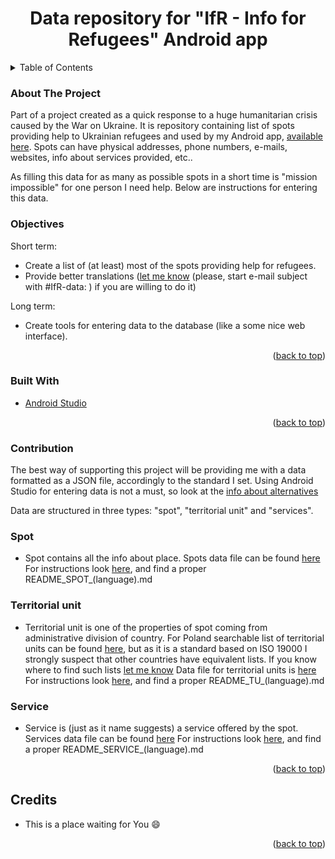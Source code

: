 <h1 align="center">Data repository for "IfR - Info for Refugees" Android app</h1>

<!-- TABLE OF CONTENTS -->
<details>
  <summary>Table of Contents</summary>
  <ol>
    <li><a href="#about-the-project">About The Project</a></li>
    <li><a href="#objectives">Objectives</a></li>
    <li><a href="#built-with">Built With</a></li>
    <li><a href="#contribution">Contribution</a>
    <ol><li><a href="#spot">Spot</a></li>
    <li><a href="#territorial-unit">Territorial unit</a></li>
    <li><a href="#service">Service</a></li></ol></li>
    <li><a href="#credits">Credits</a></li>
  </ol>
</details>

<!-- ABOUT THE PROJECT -->

### About The Project

Part of a project created as a quick response to a huge humanitarian crisis caused by the War on Ukraine.
It is repository containing list of spots providing help to Ukrainian refugees and used by my Android app, [available here](https://play.google.com/store/apps/details?id=eu.adamgiergun.infoforukrainianrefugees). 
Spots can have physical addresses, phone numbers, e-mails, websites, info about services provided, etc..

 As filling this data for as many as possible spots in a short time is "mission impossible" for one person I need help.
Below are instructions for entering this data.

### Objectives

Short term:
* Create a list of (at least) most of the spots providing help for refugees.
* Provide better translations ([let me know](mailto:adam.giergun@gmail.com) (please, start e-mail subject with #IfR-data: ) if you are willing to do it)

Long term: 
* Create tools for entering data to the database (like a some nice web interface).

<p align="right">(<a href="#top">back to top</a>)</p>

### Built With

* [Android Studio](https://developer.android.com/studio)

<p align="right">(<a href="#top">back to top</a>)</p>

<!-- CONTRIBUTION -->

### Contribution

The best way of supporting this project will be providing me with a data formatted as a JSON file, accordingly to the standard I set.
Using Android Studio for entering data is not a must, so look at the [info about alternatives](https://github.com/AdamGiergun/IfR-data/issues/1)

Data are structured in three types: "spot", "territorial unit" and "services".

### Spot
* Spot contains all the info about place.
  Spots data file can be found [here](https://github.com/AdamGiergun/IfR-data/blob/main/data/spots.json)
  For instructions look [here](https://github.com/AdamGiergun/IfR-data/blob/main/data/), and find a proper README_SPOT_(language).md
  
### Territorial unit
* Territorial unit is one of the properties of spot coming from administrative division of country.
  For Poland searchable list of territorial units can be found [here](https://eteryt.stat.gov.pl/eTeryt/rejestr_teryt/udostepnianie_danych/baza_teryt/uzytkownicy_indywidualni/wyszukiwanie/wyszukiwanie.aspx?contrast=default),
  but as it is a standard based on ISO 19000 I strongly suspect that other countries have equivalent lists. 
  If you know where to find such lists [let me know](https://github.com/AdamGiergun/IfR-data/issues/2)
  Data file for territorial units is [here](https://github.com/AdamGiergun/IfR-data/blob/main/data/territorialUnits.json)
  For instructions look [here](https://github.com/AdamGiergun/IfR-data/blob/main/data/), and find a proper README_TU_(language).md

### Service  
* Service is (just as it name suggests) a service offered by the spot.
  Services data file can be found [here](https://github.com/AdamGiergun/IfR-data/blob/main/data/services.json)
  For instructions look [here](https://github.com/AdamGiergun/IfR-data/blob/main/data/), and find a proper README_SERVICE_(language).md
  
<p align="right">(<a href="#top">back to top</a>)</p>

<!-- ACKNOWLEDGMENTS -->

## Credits

* This is a place waiting for You :smile:

<p align="right">(<a href="#top">back to top</a>)</p>
